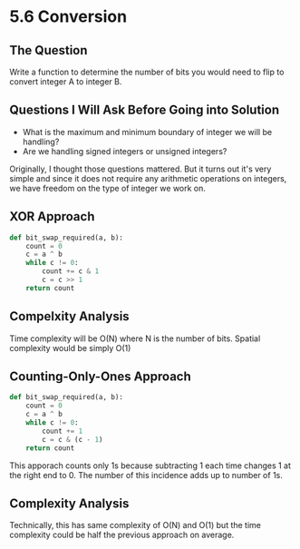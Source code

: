 
# 5.6 Conversion

## The Question
Write a function to determine the number of bits you would need to flip to convert
integer A to integer B.


## Questions I Will Ask Before Going into Solution
- What is the maximum and minimum boundary of integer we will be handling?
- Are we handling signed integers or unsigned integers?

Originally, I thought those questions mattered. But it turns out it's very simple and
since it does not require any arithmetic operations on integers, we have freedom on 
the type of integer we work on.

## XOR Approach
```python
def bit_swap_required(a, b):
    count = 0
    c = a ^ b
    while c != 0:
        count += c & 1
        c = c >> 1
    return count
```

## Compelxity Analysis
Time complexity will be O(N) where N is the number of bits. Spatial complexity would be simply O(1)

## Counting-Only-Ones Approach
```python
def bit_swap_required(a, b):
    count = 0
    c = a ^ b
    while c != 0:
        count += 1
        c = c & (c - 1)
    return count
```
This apporach counts only 1s because subtracting 1 each time changes 1 at the right end to 0. The number of this incidence adds up to number of 1s.
  

## Complexity Analysis
Technically, this has same complexity of O(N) and O(1) but the time complexity could be half the previous approach on average.